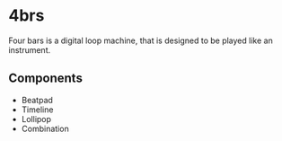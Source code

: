 # 4brs
Four bars is a digital loop machine, that is designed to be played like an instrument.

## Components
- Beatpad
- Timeline
- Lollipop
- Combination